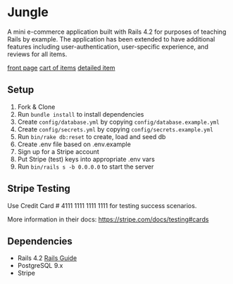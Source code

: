# Jungle

A mini e-commerce application built with Rails 4.2 for purposes of teaching Rails by example.
The application has been extended to have additional features including user-authentication, user-specific experience, and reviews for all items.

[front page](https://github.com/michaelt448/jungle-rails/blob/master/docs/Screenshot%20from%202019-06-18%2001-42-02.png?raw=true)
[cart of items](https://github.com/michaelt448/jungle-rails/blob/master/docs/Screenshot%20from%202019-06-18%2001-43-12.png?raw=true)
[detailed item](https://github.com/michaelt448/jungle-rails/blob/master/docs/Screenshot%20from%202019-06-18%2001-43-12.png?raw=true)


## Setup

1. Fork & Clone
2. Run `bundle install` to install dependencies
3. Create `config/database.yml` by copying `config/database.example.yml`
4. Create `config/secrets.yml` by copying `config/secrets.example.yml`
5. Run `bin/rake db:reset` to create, load and seed db
6. Create .env file based on .env.example
7. Sign up for a Stripe account
8. Put Stripe (test) keys into appropriate .env vars
9. Run `bin/rails s -b 0.0.0.0` to start the server

## Stripe Testing

Use Credit Card # 4111 1111 1111 1111 for testing success scenarios.

More information in their docs: <https://stripe.com/docs/testing#cards>

## Dependencies

* Rails 4.2 [Rails Guide](http://guides.rubyonrails.org/v4.2/)
* PostgreSQL 9.x
* Stripe
